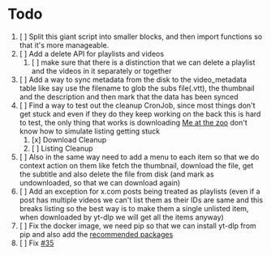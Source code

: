 # Todo

1. [ ] Split this giant script into smaller blocks, and then import functions so that it's more manageable.
2. [ ] Add a delete API for playlists and videos
   1. [ ] make sure that there is a distinction that we can delete a playlist and the videos in it separately or together
3. [ ] Add a way to sync metadata from the disk to the video_metadata table like say use the filename to glob the subs file(.vtt), the thumbnail and the description and then mark that the data has been synced
4. [ ] Find a way to test out the cleanup CronJob, since most things don't get stuck and even if they do they keep working on the back this is hard to test, the only thing that works is downloading [Me at the zoo](https://www.youtube.com/watch?v=jNQXAC9IVRw) don't know how to simulate listing getting stuck
   1. [x] Download Cleanup
   2. [ ] Listing Cleanup
5. [ ] Also in the same way need to add a menu to each item so that we do context action on them like fetch the thumbnail, download the file, get the subtitle and also delete the file from disk (and mark as undownloaded, so that we can download again)
6. [ ] Add an exception for x.com posts being treated as playlists (even if a post has multiple videos we can't list them as their IDs are same and this breaks listing so the best way is to make them a single unlisted item, when downloaded by yt-dlp we will get all the items anyway)
7. [ ] Fix the docker image, we need pip so that we can install yt-dlp from pip and also add the [recommended packages](https://github.com/yt-dlp/yt-dlp?tab=readme-ov-file#dependencies)
8. [ ] Fix [#35](https://github.com/sagniKdas53/yt-diff/issues/35)
